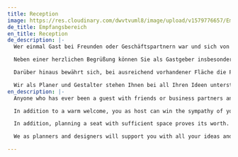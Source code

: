 ```yaml
---
title: Reception
image: https://res.cloudinary.com/dwvtvuml8/image/upload/v1579776657/Empfangsbereich-modern-innen-Empfang_duiire.jpg
de_title: Empfangsbereich
en_title: Reception
de_description: |-
  Wer einmal Gast bei Freunden oder Geschäftspartnern war und sich von der Türschwelle an rundherum wohl, ja fast wie Zuhause fühlte, hat erkannt: Der erste Eindruck gemeinsamer Zeit in guter Gesellschaft entsteht bereits im Empfangsbereich der Immobilie.

  Neben einer herzlichen Begrüßung können Sie als Gastgeber insbesondere mit zusätzlichem Stauraum für die Jacken und Mäntel, Schirmständer, Ablage für Taschen und Schuhe die Sympathie ihrer Gäste gewinnen. Darüber hinaus wirkt Ihr Empfangsbereich dann einladend, wenn er hell, ästhetisch ansprechend und funktional gestaltet ist. Dazu empfiehlt sich, Ihre eigene Garderobe in optimal gestalteten passgenauen Einbauschränken zu verstauen. Den Blick Ihrer Gäste können Sie mit interessant gestalteten Sichtachsen gezielt auf frische Blumen oder Kunst lenken.

  Darüber hinaus bewährt sich, bei ausreichend vorhandener Fläche die Planung einer Sitzgelegenheit. Diese erhöht den Komfort Ihrer Gäste und erleichtert das Aus- und Anziehen von Schuhen. Vielleicht ergibt sich in der Planung auch die Möglichkeit für ein Schlüsseltableau. Auch einen Elektroverteiler geschickt kaschiert hinter einer dekorativen Möbelfront verschwinden zu lassen ist möglich.

  Wir als Planer und Gestalter stehen Ihnen bei all Ihren Ideen unterstützend zur Seite und entwickeln gemeinsam mit Ihnen die optimale Lösung, selbst auf kleinstem Raum ein optimiertes Ergebnis.
en_description: |-
  Anyone who has ever been a guest with friends or business partners and who felt comfortable, almost at home from the doorstep, has realized that the first impression of spending time together in good company is already in the reception area of ​​the property.

  In addition to a warm welcome, you as host can win the sympathy of your guests with additional storage space for jackets and coats, umbrella stands, storage for bags and shoes. In addition, your reception area is inviting when it is bright, aesthetically pleasing and functional. It is advisable to store your own wardrobe in optimally designed, fitted wardrobes. You can direct your guests' gaze to fresh flowers or art with interestingly designed visual axes.

  In addition, planning a seat with sufficient space proves its worth. This increases the comfort of your guests and makes it easier to take shoes off and on. Perhaps there is also the possibility of a key panel in the planning. It is also possible to have an electrical distributor cleverly concealed behind a decorative furniture front.

  We as planners and designers will support you with all your ideas and work with you to develop the optimal solution, even in the smallest space, an optimized result.

---
```

